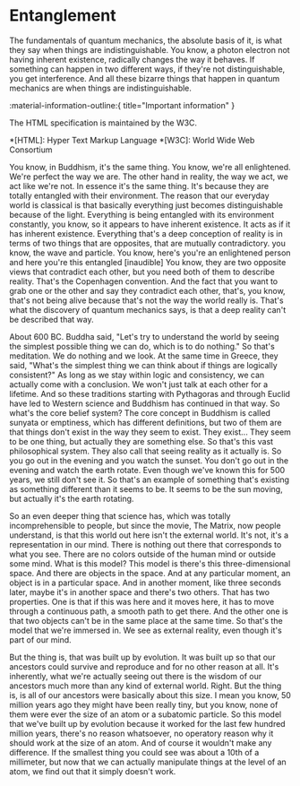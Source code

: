 # Entanglement

The fundamentals of quantum mechanics, the absolute basis of it, is what they say when things are indistinguishable. You know, a photon electron not having inherent existence, radically changes the way it behaves. If something can happen in two different ways, if they're not distinguishable, you get interference. And all these bizarre things that happen in <span title="ews">quantum mechanics</span> are when things are indistinguishable.

:material-information-outline:{ title="Important information" }

The HTML specification is maintained by the W3C.

*[HTML]: Hyper Text Markup Language
*[W3C]: World Wide Web Consortium

You know, in Buddhism, it's the same thing. You know, we're all enlightened. We're perfect the way we are. The other hand in reality, the way we act, we act like we're not. In essence it's the same thing. It's because they are totally entangled with their environment. The reason that our everyday world is classical is that basically everything just becomes distinguishable because of the light. Everything is being entangled with its environment constantly, you know, so it appears to have inherent existence. It acts as if it has inherent existence. Everything that's a deep conception of reality is in terms of two things that are opposites, that are mutually contradictory. you know, the wave and particle. You know, here's you're an enlightened person and here you're this entangled [inaudible] You know, they are two opposite views that contradict each other, but you need both of them to describe reality. That's the Copenhagen convention. And the fact that you want to grab one or the other and say they contradict each other, that's, you know, that's not being alive because that's not the way the world really is. That's what the discovery of quantum mechanics says, is that a deep reality can't be described that way. 

About 600 BC. Buddha said, "Let's try to understand the world by seeing the simplest possible thing we can do, which is to do nothing." So that's meditation. We do nothing and we look. At the same time in Greece, they said, "What's the simplest thing we can think about if things are logically consistent?" As long as we stay within logic and consistency, we can actually come with a conclusion. We won't just talk at each other for a lifetime. And so these traditions starting with Pythagoras and through Euclid have led to Western science and Buddhism has continued in that way. So what's the core belief system? The core concept in Buddhism is called sunyata or emptiness, which has different definitions, but two of them are that things don't exist in the way they seem to exist. They exist... They seem to be one thing, but actually they are something else. So that's this vast philosophical system. They also call that seeing reality as it actually is. So you go out in the evening and you watch the sunset. You don't go out in the evening and watch the earth rotate. Even though we've known this for 500 years, we still don't see it. So that's an example of something that's existing as something different than it seems to be. It seems to be the sun moving, but actually it's the earth rotating. 

So an even deeper thing that science has, which was totally incomprehensible to people, but since the movie, The Matrix, now people understand, is that this world out here isn't the external world. It's not, it's a representation in our mind. There is nothing out there that corresponds to what you see. There are no colors outside of the human mind or outside some mind. What is this model? This model is there's this three-dimensional space. And there are objects in the space. And at any particular moment, an object is in a particular space. And in another moment, like three seconds later, maybe it's in another space and there's two others. That has two properties. One is that if this was here and it moves here, it has to move through a continuous path, a smooth path to get there. And the other one is that two objects can't be in the same place at the same time. So that's the model that we're immersed in. We see as external reality, even though it's part of our mind. 

But the thing is, that was built up by evolution. It was built up so that our ancestors could survive and reproduce and for no other reason at all. It's inherently, what we're actually seeing out there is the wisdom of our ancestors much more than any kind of external world. Right. But the thing is, is all of our ancestors were basically about this size. I mean you know, 50 million years ago they might have been really tiny, but you know, none of them were ever the size of an atom or a subatomic particle. So this model that we've built up by evolution because it worked for the last few hundred million years, there's no reason whatsoever, no operatory reason why it should work at the size of an atom. And of course it wouldn't make any difference. If the smallest thing you could see was about a 10th of a millimeter, but now that we can actually manipulate things at the level of an atom, we find out that it simply doesn't work.